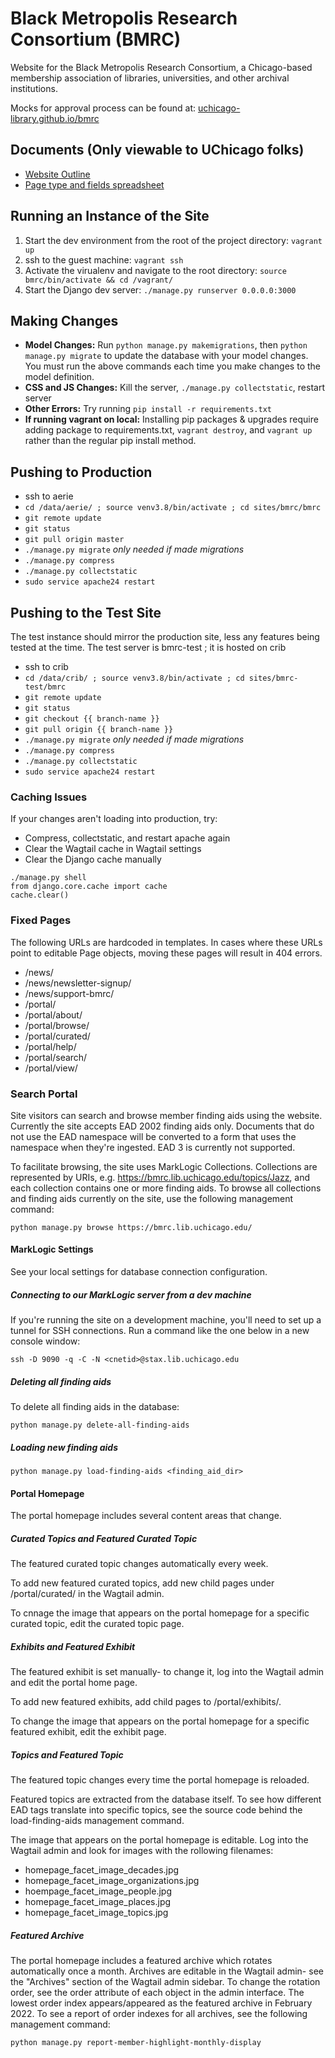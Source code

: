 # Black Metropolis Research Consortium (BMRC)
Website for the Black Metropolis Research Consortium, a Chicago-based membership association of libraries, universities, and other archival institutions.

Mocks for approval process can be found at: [uchicago-library.github.io/bmrc](https://uchicago-library.github.io/bmrc/)

## Documents (Only viewable to UChicago folks)
- [Website Outline](https://docs.google.com/document/d/1_VEq3KSWbJupeK4teEwiOB22VByQfsOGfSR58NHVGEA/edit?usp=sharing)
- [Page type and fields spreadsheet](https://docs.google.com/spreadsheets/d/1XU3JF7Jg0Jmz4B1g-nnjS_5EVP10BqgrcqcazXWHzLM/edit?usp=sharing)

## Running an Instance of the Site
1. Start the dev environment from the root of the project directory: `vagrant up`
5. ssh to the guest machine: `vagrant ssh`
6. Activate the virualenv and navigate to the root directory: `source bmrc/bin/activate && cd /vagrant/`
7. Start the Django dev server: `./manage.py runserver 0.0.0.0:3000`

## Making Changes
- **Model Changes:** Run `python manage.py makemigrations`, then `python manage.py migrate` to update the database with your model changes. You must run the above commands each time you make changes to the model definition.
- **CSS and JS Changes:** Kill the server, `./manage.py collectstatic`, restart server
- **Other Errors:** Try running `pip install -r requirements.txt`
- **If running vagrant on local:** Installing pip packages & upgrades require adding package to requirements.txt, `vagrant destroy`, and `vagrant up` rather than the regular pip install method.

## Pushing to Production
- ssh to aerie
- `cd /data/aerie/ ; source venv3.8/bin/activate ; cd sites/bmrc/bmrc`
- `git remote update`
- `git status`
- `git pull origin master`
- `./manage.py migrate` _only needed if made migrations_
- `./manage.py compress`
- `./manage.py collectstatic`
- `sudo service apache24 restart`

## Pushing to the Test Site
The test instance should mirror the production site, less any features being tested at the time. The test server is bmrc-test ; it is hosted on crib
- ssh to crib
- `cd /data/crib/ ; source venv3.8/bin/activate ; cd sites/bmrc-test/bmrc`
- `git remote update`
- `git status`
- `git checkout {{ branch-name }}`
- `git pull origin {{ branch-name }}`
- `./manage.py migrate` _only needed if made migrations_
- `./manage.py compress`
- `./manage.py collectstatic`
- `sudo service apache24 restart`

### Caching Issues
If your changes aren't loading into production, try:
- Compress, collectstatic, and restart apache again
- Clear the Wagtail cache in Wagtail settings
- Clear the Django cache manually
```
./manage.py shell
from django.core.cache import cache
cache.clear()
```

### Fixed Pages

The following URLs are hardcoded in templates. In cases where these URLs point
to editable Page objects, moving these pages will result in 404 errors. 

- /news/
- /news/newsletter-signup/
- /news/support-bmrc/
- /portal/
- /portal/about/
- /portal/browse/
- /portal/curated/
- /portal/help/
- /portal/search/
- /portal/view/

### Search Portal

Site visitors can search and browse member finding aids using the website.
Currently the site accepts EAD 2002 finding aids only. Documents that do not
use the EAD namespace will be converted to a form that uses the namespace
when they're ingested. EAD 3 is currently not supported. 

To facilitate browsing, the site uses MarkLogic Collections. Collections are
represented by URIs, e.g. https://bmrc.lib.uchicago.edu/topics/Jazz, and each
collection contains one or more finding aids. To browse all collections and 
finding aids currently on the site, use the following management command:

```console
python manage.py browse https://bmrc.lib.uchicago.edu/
```

#### MarkLogic Settings

See your local settings for database connection configuration.

##### Connecting to our MarkLogic server from a dev machine

If you're running the site on a development machine, you'll need to set up a 
tunnel for SSH connections. Run a command like the one below in a new console
window:

```console
ssh -D 9090 -q -C -N <cnetid>@stax.lib.uchicago.edu
```

##### Deleting all finding aids

To delete all finding aids in the database:

```console
python manage.py delete-all-finding-aids
```

##### Loading new finding aids

```console
python manage.py load-finding-aids <finding_aid_dir>
```

#### Portal Homepage

The portal homepage includes several content areas that change. 

##### Curated Topics and Featured Curated Topic

The featured curated topic changes automatically every week.

To add new featured curated topics, add new child pages under /portal/curated/
in the Wagtail admin. 

To cnnage the image that appears on the portal homepage for a specific curated
topic, edit the curated topic page.  

##### Exhibits and Featured Exhibit

The featured exhibit is set manually- to change it, log into the Wagtail admin
and edit the portal home page. 

To add new featured exhibits, add child pages to /portal/exhibits/. 

To change the image that appears on the portal homepage for a specific featured
exhibit, edit the exhibit page.

##### Topics and Featured Topic

The featured topic changes every time the portal homepage is
reloaded.

Featured topics are extracted from the database itself. To see how different
EAD tags translate into specific topics, see the source code behind the
load-finding-aids management command.

The image that appears on the portal homepage is editable. Log into the 
Wagtail admin and look for images with the rollowing filenames:

- homepage_facet_image_decades.jpg
- homepage_facet_image_organizations.jpg
- hoempage_facet_image_people.jpg
- homepage_facet_image_places.jpg
- homepage_facet_image_topics.jpg

##### Featured Archive
The portal homepage includes a featured archive which rotates automatically
once a month. Archives are editable in the Wagtail admin- see the "Archives"
section of the Wagtail admin sidebar. To change the rotation order, see the
order attribute of each object in the admin interface. The lowest order index
appears/appeared as the featured archive in February 2022. To see a report
of order indexes for all archives, see the following management command:

```console
python manage.py report-member-highlight-monthly-display
```


